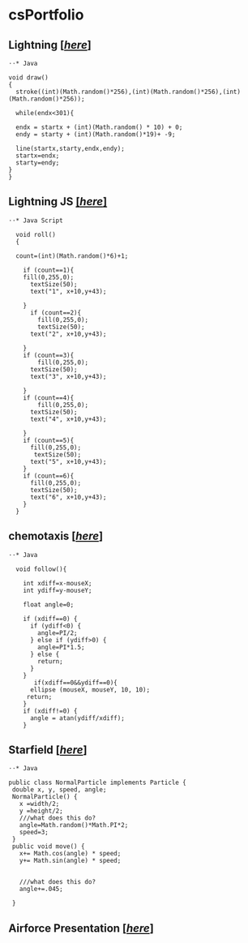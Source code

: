 # **csPortfolio**

## **Lightning** [[*here*]](https://github.com/WaiteL/Lightning/blob/master/lighting2.pde)

```
⋅⋅* Java

void draw()
{
  stroke((int)(Math.random()*256),(int)(Math.random()*256),(int)(Math.random()*256));

  while(endx<301){

  endx = startx + (int)(Math.random() * 10) + 0;
  endy = starty + (int)(Math.random()*19)+ -9;

  line(startx,starty,endx,endy);
  startx=endx;
  starty=endy;
}
}
```

## **Lightning JS** [[*here*]](https://github.com/WaiteL/lightning-JS/blob/master/lightingJS.js)

```
⋅⋅* Java Script

  void roll()
  {
   
  count=(int)(Math.random()*6)+1;
   
    if (count==1){
    fill(0,255,0);
      textSize(50);
      text("1", x+10,y+43);
      
    }
      if (count==2){
        fill(0,255,0);
        textSize(50);
      text("2", x+10,y+43);
        
    }
    if (count==3){
        fill(0,255,0);
      textSize(50);
      text("3", x+10,y+43);
      
    }
    if (count==4){
        fill(0,255,0);
      textSize(50);
      text("4", x+10,y+43);
      
    }
    if (count==5){
      fill(0,255,0);
       textSize(50);
      text("5", x+10,y+43);
    }
    if (count==6){
      fill(0,255,0);
      textSize(50);
      text("6", x+10,y+43);
    }
  }
```
  
## **chemotaxis** [[*here*]](https://github.com/WaiteL/chemotaxis4/blob/gh-pages/Chemotaxis.pde)
 
```
⋅⋅* Java
  
  void follow(){

    int xdiff=x-mouseX;
    int ydiff=y-mouseY;

    float angle=0;
 
    if (xdiff==0) {
      if (ydiff<0) {
        angle=PI/2;
      } else if (ydiff>0) {
        angle=PI*1.5;
      } else {
        return;
      }
    }
       if(xdiff==0&&ydiff==0){
      ellipse (mouseX, mouseY, 10, 10);
     return;
    }
    if (xdiff!=0) {
      angle = atan(ydiff/xdiff);
    } 
```
## **Starfield** [[*here*]](https://github.com/WaiteL/starfield5/blob/gh-pages/Starfield.pde)
 
 ```
 ⋅⋅* Java
 
 public class NormalParticle implements Particle {
  double x, y, speed, angle;
  NormalParticle() {
    x =width/2;
    y =height/2;
    ///what does this do?
    angle=Math.random()*Math.PI*2;
    speed=3;
  }
  public void move() {
    x+= Math.cos(angle) * speed;
    y+= Math.sin(angle) * speed;
  
    
    ///what does this do?
    angle+=.045;
    
  }
  ```
  
 ## **Airforce Presentation** [[*here*]](https://docs.google.com/presentation/d/1Azlu7a9b8MLRFZQx-q3OFckwEjSyRAhu1hGTPwVeKHA/edit#slide=id.p)
 
 
